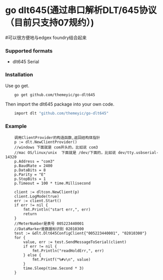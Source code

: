 # go dlt645(通过串口解析DLT/645协议（目前只支持07规约）)

#可以很方便地与edgex foundry结合起来

### Supported formats

- dlt645 Serial

### Installation

Use go get.
```bash
    go get github.com/themeyic/go-dlt645
```
Then import the dlt645 package into your own code.
```bash
    import dlt "github.com/themeyic/go-dlt645"
```

### Example


```
	调用ClientProvider的构造函数,返回结构体指针
	p := dlt.NewClientProvider()
	//windows 下面就是 com开头的，比如说 com3
	//mac OS/linux/unix  下面就是 /dev/下面的，比如说 dev/tty.usbserial-14320
	p.Address = "com3"
	p.BaudRate = 2400
	p.DataBits = 8
	p.Parity = "E"
	p.StopBits = 1
	p.Timeout = 100 * time.Millisecond

	client := dltcon.NewClient(p)
	client.LogMode(true)
	err := client.Start()
	if err != nil {
		fmt.Println("start err,", err)
		return
	}
	//MeterNumber是表号 005223440001
	//DataMarker是数据标识别 02010300
	test := &dlt.Dlt645ConfigClient{"005223440001", "02010300"}
	for {
		value, err := test.SendMessageToSerial(client)
		if err != nil {
			fmt.Println("readHoldErr,", err)
		} else {
			fmt.Printf("%#v\n", value)
		}
		time.Sleep(time.Second * 3)
	}
```


